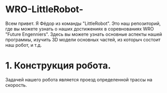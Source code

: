 # WRO-LittleRobot-
Всем привет. Я Фёдор из команды "LittleRobot". Это наш репозиторий, где вы можете узнать о наших достижениях в соревнованиях WRO "Future Engenniers". Здесь вы можете узнать основные аспекты нашей программы, изучить 3D модели основных частей, из которыч состоит наш робот, и т.д.
# 1. Конструкция робота.
Задачей нашего робота является проезд определенной трассы на скорость.
